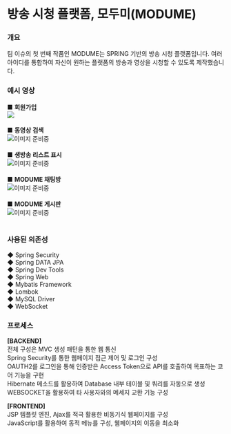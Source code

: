 # 방송 시청 플랫폼, 모두미(MODUME)
### 개요
팀 이슈의 첫 번째 작품인 MODUME는 SPRING 기반의 방송 시청 플랫폼입니다. 여러 아이디를 통합하여 자신이 원하는 플랫폼의 방송과 영상을 시청할 수 있도록 제작했습니다.

### 예시 영상
■ <b>회원가입</b> </br>
<img src="https://postfiles.pstatic.net/MjAyMDExMTdfOTMg/MDAxNjA1NTk2NjEwOTI2.ZN6HzN2XSTfKXuQ_zqmP_mrVeTXXsZpDYLy0l_6e3uog.mBWJnIZOahfM0FestWpNbHPd5IJTQNoL_rbGPxtUL9kg.GIF.hyojin4588/1.gif?type=w966"> </br>
</br>
■ <b>동영상 검색</b> </br>
<img src="https://postfiles.pstatic.net/MjAyMDExMTdfMjk3/MDAxNjA1NTk2NjE1MDc2.WqudnTYFel1UjiJ-j-N92CJqe7vwosXWrAdojP5ybYEg.BZYezIKfS1Tw5w7w9eFOdqkC6ZzXIxjRsYNEu3umSSMg.GIF.hyojin4588/2.gif?type=w966" alt="이미지 준비중"> </br>
</br>
■ <b>생방송 리스트 표시</b> </br>
<img src="https://postfiles.pstatic.net/MjAyMDExMTdfMTIy/MDAxNjA1NTk5ODE5MzA5.thkDiKhGQkk1M5-XTs-_K-Z8I5X1riF3zuF_P1N65hwg.0ExU3PX23VZZo2SFqioJhIZ7HamiWWuZyD_Nu2_k8NAg.GIF.hyojin4588/5.gif?type=w966" alt="이미지 준비중"> </br>
</br>
■ <b>MODUME 채팅방</b> </br>
<img src="https://postfiles.pstatic.net/MjAyMDExMTdfMjM4/MDAxNjA1NTk5Mzk3MjU4.DmE4eO4mQXp8h2Kocmou9ZEN7tC1wHHX84K4_Ml_4WUg.7Zbhi8QnnSzUxs39uo_CZsgr6TQng96vduHLX1fvEv0g.GIF.hyojin4588/3.gif?type=w966" alt="이미지 준비중"> </br>
</br>
■ <b>MODUME 게시판</b> </br>
<img src="https://postfiles.pstatic.net/MjAyMDExMTdfMTM5/MDAxNjA1NTk5NzI0OTYw.rC1wBIrX3zorHVpHZ972MSOd0cVhLBCd8wS91n7yEmMg.ZyhU1zqWk9_ErNq7I7B4ldZtvdAWgsjWTK1_TKglffkg.GIF.hyojin4588/3.gif?type=w966" alt="이미지 준비중"> </br>
</br>

### 사용된 의존성
◆ Spring Security</br>
◆ Spring DATA JPA</br>
◆ Spring Dev Tools</br>
◆ Spring Web</br>
◆ Mybatis Framework</br>
◆ Lombok</br>
◆ MySQL Driver</br>
◆ WebSocket</br>

### 프로세스
<b>[BACKEND]</b> </br>
전체 구성은 MVC 생성 패턴을 통한 웹 통신 </br>
Spring Security를 통한 웹페이지 접근 제어 및 로그인 구성 </br>
OAUTH2를 로그인을 통해 인증받은 Access Token으로 API를 호출하여 목표하는 코어 기능을 구현 </br>
Hibernate 메소드를 활용하여 Database 내부 테이블 및 쿼리를 자동으로 생성 </br>
WEBSOCKET을 활용하여 타 사용자와의 메세지 교환 기능 구성 </br>

<b>[FRONTEND]</b> </br>
JSP 템플릿 엔진, Ajax를 적극 활용한 비동기식 웹페이지를 구성 </br>
JavaScript를 활용하여 동적 메뉴를 구성, 웹페이지의 이동을 최소화 </br>
